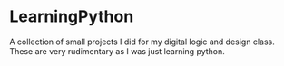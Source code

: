 # LearningPython
A collection of small projects I did for my digital logic and design class.
These are very rudimentary as I was just learning python.
